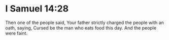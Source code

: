 # I Samuel 14:28

Then one of the people said, Your father strictly charged the people with an oath, saying, Cursed be the man who eats food this day. And the people were faint.
